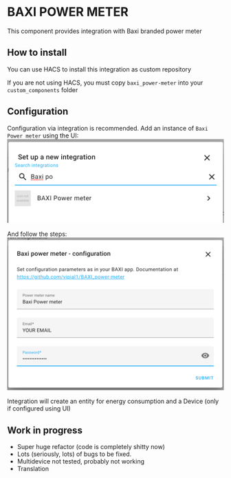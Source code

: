 # BAXI POWER METER


This component provides integration with Baxi branded power meter
## How to install
You can use HACS to install this integration as custom repository

If you are not using HACS, you must copy `baxi_power-meter` into your `custom_components` folder

## Configuration
Configuration via integration is recommended. Add an instance of `Baxi Power meter` using the UI:
![](https://github.com/vipial1/BAXI_power-meter/blob/main/images/integration.png?raw=true)

And follow the steps:
![](https://github.com/vipial1/BAXI_power-meter/blob/main/images/configuration.png?raw=true)


Integration will create an entity for energy consumption and a Device (only if configured using UI)


## Work in progress
- Super huge refactor (code is completely shitty now)
- Lots (seriously, lots) of bugs to be fixed.
- Multidevice not tested, probably not working
- Translation
